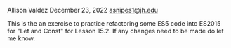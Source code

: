 Allison Valdez
December 23, 2022
asnipes1@jh.edu

This is the an exercise to practice refactoring some ES5 code into ES2015 for "Let and Const" for Lesson 15.2. If any changes need to be made do let me know.